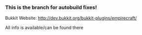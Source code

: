 ### This is the branch for autobuild fixes!

Bukkit Website: http://dev.bukkit.org/bukkit-plugins/empirecraft/

All info is available/can be found there
